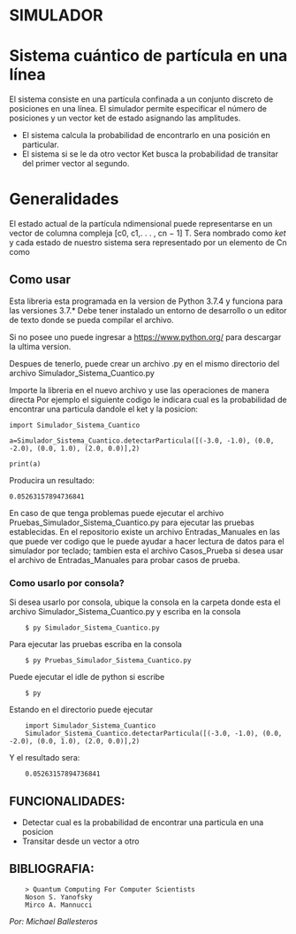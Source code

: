 # SIMULADOR 
# Sistema cuántico de partícula en una línea

El sistema consiste en una partícula confinada a un conjunto discreto de posiciones en una línea. 
El simulador permite especificar el número de posiciones y un vector ket de estado asignando las amplitudes.

- El sistema calcula la probabilidad de encontrarlo en una posición en particular.
- El sistema si se le da otro vector Ket busca la probabilidad de transitar del primer vector al segundo.

# Generalidades

El estado actual de la partícula ndimensional puede representarse en un vector de columna compleja [c0, c1,. . . , cn − 1] T.
Sera nombrado como *ket* y cada estado de nuestro sistema sera representado por un elemento de Cn como


## Como usar

Esta libreria esta programada en la version de Python 3.7.4 y funciona para las versiones 3.7.* 
Debe tener instalado un entorno de desarrollo o un editor de texto donde se pueda compilar el archivo.

Si no posee uno puede ingresar a https://www.python.org/ para descargar la ultima version.


Despues de tenerlo, puede crear un archivo .py en el mismo directorio del archivo Simulador_Sistema_Cuantico.py

Importe la libreria en el nuevo archivo y use las operaciones de manera directa
Por ejemplo el siguiente codigo le indicara cual es la probabilidad de encontrar una particula dandole el ket y la posicion:

`import Simulador_Sistema_Cuantico`

`a=Simulador_Sistema_Cuantico.detectarParticula([(-3.0, -1.0), (0.0, -2.0), (0.0, 1.0), (2.0, 0.0)],2)`

`print(a)`

Producira un resultado:

`0.05263157894736841`

En caso de que tenga problemas puede ejecutar el archivo Pruebas_Simulador_Sistema_Cuantico.py para ejecutar las pruebas establecidas.
En el repositorio existe un archivo Entradas_Manuales en las que puede ver codigo que le puede ayudar a hacer lectura de datos para el simulador por teclado; tambien esta el archivo Casos_Prueba si desea usar el archivo de Entradas_Manuales para probar casos de prueba.

### Como usarlo por consola?

Si desea usarlo por consola, ubique la consola en la carpeta donde esta el archivo Simulador_Sistema_Cuantico.py y escriba en la consola

        $ py Simulador_Sistema_Cuantico.py

Para ejecutar las pruebas escriba en la consola

        $ py Pruebas_Simulador_Sistema_Cuantico.py
        
Puede ejecutar el idle de python si escribe

        $ py

Estando en el directorio puede ejecutar 

        import Simulador_Sistema_Cuantico
        Simulador_Sistema_Cuantico.detectarParticula([(-3.0, -1.0), (0.0, -2.0), (0.0, 1.0), (2.0, 0.0)],2)
 
Y el resultado sera:

        0.05263157894736841

## FUNCIONALIDADES:

- Detectar cual es la probabilidad de encontrar una particula en una posicion
- Transitar desde un vector a otro


## BIBLIOGRAFIA:


        > Quantum Computing For Computer Scientists 
        Noson S. Yanofsky 
        Mirco A. Mannucci
    
    
    
*Por: Michael Ballesteros*
